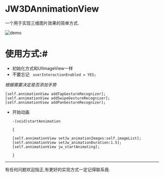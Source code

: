 # JW3DAnnimationView

一个用于实现三维图片效果的简单方式.



 ![demo](/Users/ZBY.JW/Desktop/demo.gif)

# 使用方式:#

- 初始化方式和UIImageView一样
- 不要忘记   ` userInteractionEnabled = YES;`

*根据需要决定是否添加手势*

    [self.annimationView addTapGestureRecognizer];
    [self.annimationView addSwipeGestureRecognizer];
    [self.annimationView addPanGestureRecognizer];
- 开始动画

  `-(void)startAnnimation`

  `{`

  `[self.annimationView setJw_animationImages:self.imageList];[self.annimationView setJw_animationDuration:1.5];[self.annimationView jw_startAnimating];`

  `}`



---

有任何问题欢迎指正,有更好的实现方式一定记得联系我.

